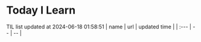 # Today I Learn 
TIL list updated at 2024-06-18 01:58:51
| name | url | updated time |
| :--- | -- | -- |
